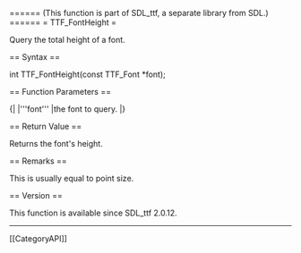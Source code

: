 ====== (This function is part of SDL_ttf, a separate library from SDL.) ======
= TTF_FontHeight =

Query the total height of a font.

== Syntax ==

<syntaxhighlight lang='c'>
int TTF_FontHeight(const TTF_Font *font);
</syntaxhighlight>

== Function Parameters ==

{|
|'''font'''
|the font to query.
|}

== Return Value ==

Returns the font's height.

== Remarks ==

This is usually equal to point size.

== Version ==

This function is available since SDL_ttf 2.0.12.

----
[[CategoryAPI]]


